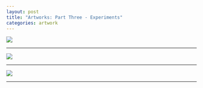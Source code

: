 ```yaml
---
layout: post
title: "Artworks: Part Three - Experiments"
categories: artwork
---
```


<img src="{{site.baseurl}}/assets/artworks/1_experiment.jpeg">

<center><hr></center>

<img src="{{site.baseurl}}/assets/artworks/2_experiment.jpeg">

<center><hr></center>

<img src="{{site.baseurl}}/assets/artworks/3_experiment.jpeg">

<center><hr></center>
